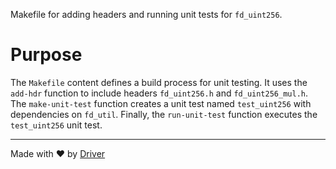 <!--------------------------------------------------------------------------------->
<!-- IMPORTANT: This file is auto-generated by Driver (https://driver.ai). -------->
<!-- Manual edits may be overwritten on future commits. --------------------------->
<!--------------------------------------------------------------------------------->

Makefile for adding headers and running unit tests for `fd_uint256`.

# Purpose
The `Makefile` content defines a build process for unit testing. It uses the `add-hdr` function to include headers `fd_uint256.h` and `fd_uint256_mul.h`. The `make-unit-test` function creates a unit test named `test_uint256` with dependencies on `fd_util`. Finally, the `run-unit-test` function executes the `test_uint256` unit test.

---
Made with ❤️ by [Driver](https://www.driver.ai/)